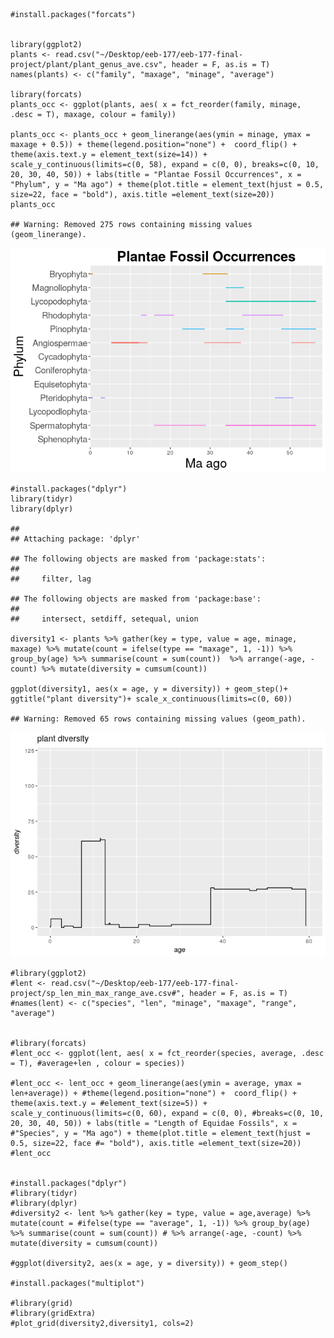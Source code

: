     #install.packages("forcats")


    library(ggplot2)
    plants <- read.csv("~/Desktop/eeb-177/eeb-177-final-project/plant/plant_genus_ave.csv", header = F, as.is = T)
    names(plants) <- c("family", "maxage", "minage", "average")

    library(forcats)
    plants_occ <- ggplot(plants, aes( x = fct_reorder(family, minage, .desc = T), maxage, colour = family))

    plants_occ <- plants_occ + geom_linerange(aes(ymin = minage, ymax = maxage + 0.5)) + theme(legend.position="none") +  coord_flip() +  theme(axis.text.y = element_text(size=14)) + scale_y_continuous(limits=c(0, 58), expand = c(0, 0), breaks=c(0, 10, 20, 30, 40, 50)) + labs(title = "Plantae Fossil Occurrences", x = "Phylum", y = "Ma ago") + theme(plot.title = element_text(hjust = 0.5, size=22, face = "bold"), axis.title =element_text(size=20)) 
    plants_occ

    ## Warning: Removed 275 rows containing missing values (geom_linerange).

![](plant_graph_files/figure-markdown_strict/unnamed-chunk-1-1.png)

    #install.packages("dplyr")
    library(tidyr)
    library(dplyr)

    ## 
    ## Attaching package: 'dplyr'

    ## The following objects are masked from 'package:stats':
    ## 
    ##     filter, lag

    ## The following objects are masked from 'package:base':
    ## 
    ##     intersect, setdiff, setequal, union

    diversity1 <- plants %>% gather(key = type, value = age, minage, maxage) %>% mutate(count = ifelse(type == "maxage", 1, -1)) %>% group_by(age) %>% summarise(count = sum(count))  %>% arrange(-age, -count) %>% mutate(diversity = cumsum(count)) 

    ggplot(diversity1, aes(x = age, y = diversity)) + geom_step()+ ggtitle("plant diversity")+ scale_x_continuous(limits=c(0, 60))

    ## Warning: Removed 65 rows containing missing values (geom_path).

![](plant_graph_files/figure-markdown_strict/unnamed-chunk-1-2.png)

    #library(ggplot2)
    #lent <- read.csv("~/Desktop/eeb-177/eeb-177-final-project/sp_len_min_max_range_ave.csv#", header = F, as.is = T)
    #names(lent) <- c("species", "len", "minage", "maxage", "range", "average")


    #library(forcats)
    #lent_occ <- ggplot(lent, aes( x = fct_reorder(species, average, .desc = T), #average+len , colour = species))

    #lent_occ <- lent_occ + geom_linerange(aes(ymin = average, ymax = len+average)) + #theme(legend.position="none") +  coord_flip() +  theme(axis.text.y = #element_text(size=5)) + scale_y_continuous(limits=c(0, 60), expand = c(0, 0), #breaks=c(0, 10, 20, 30, 40, 50)) + labs(title = "Length of Equidae Fossils", x = #"Species", y = "Ma ago") + theme(plot.title = element_text(hjust = 0.5, size=22, face #= "bold"), axis.title =element_text(size=20)) 
    #lent_occ


    #install.packages("dplyr")
    #library(tidyr)
    #library(dplyr)
    #diversity2 <- lent %>% gather(key = type, value = age,average) %>% mutate(count = #ifelse(type == "average", 1, -1)) %>% group_by(age) %>% summarise(count = sum(count)) # %>% arrange(-age, -count) %>% mutate(diversity = cumsum(count)) 

    #ggplot(diversity2, aes(x = age, y = diversity)) + geom_step()

    #install.packages("multiplot")

    #library(grid)
    #library(gridExtra)
    #plot_grid(diversity2,diversity1, cols=2)
